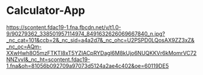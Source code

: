 # Calculator-App
https://scontent.fdac19-1.fna.fbcdn.net/v/t1.0-9/90279362_338501957114974_8491632626069667840_n.jpg?_nc_cat=101&ccb=2&_nc_sid=a4a2d7&_nc_ohc=U2PSPD0LQosAX9ZZ3xZ&_nc_oc=AQm-XXwHwh8O5mzFTKTI8xT5YZIACpRYDagl6M8kUjo6NUQKKVr6kMomrVC72NNZvvI&_nc_ht=scontent.fdac19-1.fna&oh=81056b092709a97073d5124a2ae4c402&oe=60119DE5
